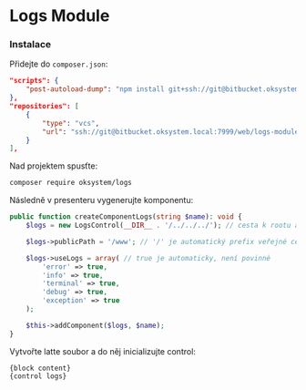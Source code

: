 # Logs Module

### Instalace

Přidejte do `composer.json`:
```json
"scripts": {
	"post-autoload-dump": "npm install git+ssh://git@bitbucket.oksystem.local:7999/web/logs-module-assets.git"
},
"repositories": [
	{
		"type": "vcs",
		"url": "ssh://git@bitbucket.oksystem.local:7999/web/logs-module.git"
	}
],
```

Nad projektem spusťte:
```bash
composer require oksystem/logs 
```

Následně v presenteru vygenerujte komponentu:

```php
public function createComponentLogs(string $name): void {
	$logs = new LogsControl(__DIR__ . '/../../../'); // cesta k rootu aplikace

	$logs->publicPath = '/www'; // '/' je automatický prefix veřejné cesty k assetům, pokud máte jiný nastavte proměnnou

	$logs->useLogs = array( // true je automaticky, není povinné
		'error' => true,
		'info' => true,
		'terminal' => true,
		'debug' => true,
		'exception' => true
	);

    $this->addComponent($logs, $name);
}
```

Vytvořte latte soubor a do něj inicializujte control:

```latte
{block content}
{control logs}
```
